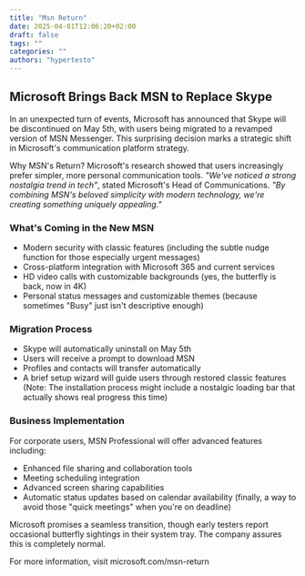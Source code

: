```yaml
---
title: "Msn Return"
date: 2025-04-01T12:06:20+02:00
draft: false
tags: ""
categories: ""
authors: "hypertesto"
---
```


## Microsoft Brings Back MSN to Replace Skype

In an unexpected turn of events, Microsoft has announced that Skype will be discontinued on May 5th, with users being migrated to a revamped version of MSN Messenger. This surprising decision marks a strategic shift in Microsoft's communication platform strategy.

Why MSN's Return? Microsoft's research showed that users increasingly prefer simpler, more personal communication tools. _"We've noticed a strong nostalgia trend in tech"_, stated Microsoft's Head of Communications. _"By combining MSN's beloved simplicity with modern technology, we're creating something uniquely appealing."_

### What's Coming in the New MSN

- Modern security with classic features (including the subtle nudge function for those especially urgent messages)
- Cross-platform integration with Microsoft 365 and current services
- HD video calls with customizable backgrounds (yes, the butterfly is back, now in 4K)
- Personal status messages and customizable themes (because sometimes "Busy" just isn't descriptive enough)

### Migration Process

- Skype will automatically uninstall on May 5th
- Users will receive a prompt to download MSN
- Profiles and contacts will transfer automatically
- A brief setup wizard will guide users through restored classic features (Note: The installation process might include a nostalgic loading bar that actually shows real progress this time)

### Business Implementation 
For corporate users, MSN Professional will offer advanced features including:

- Enhanced file sharing and collaboration tools
- Meeting scheduling integration
- Advanced screen sharing capabilities
- Automatic status updates based on calendar availability (finally, a way to avoid those "quick meetings" when you're on deadline)

Microsoft promises a seamless transition, though early testers report occasional butterfly sightings in their system tray. The company assures this is completely normal.

For more information, visit microsoft.com/msn-return